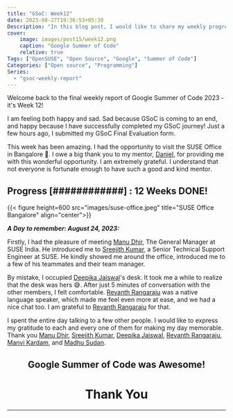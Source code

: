 ```yaml
---
title: "GSoC: Week12"
date: 2023-08-27T19:36:53+05:30
Description: "In this blog post, I would like to share my weekly progress of Google Summer of code with OpenSUSE"
cover:
    image: images/post15/week12.png
    caption: "Google Summer of Code"
    relative: true
Tags: ["OpenSUSE", "Open Source", "Google", "Summer of Code"]
Categories: ["Open source", "Programming"]
Series:
  - "gsoc-weekly-report"
---
```


Welcome back to the final weekly report of Google Summer of Code 2023 - it's Week 12!

I am feeling both happy and sad. Sad because GSoC is coming to an end, and happy because I have successfully completed my GSoC journey! Just a few hours ago, I submitted my GSoC Final Evaluation form.

This week has been amazing. I had the opportunity to visit the SUSE Office in Bangalore 🤩. I owe a big thank you to my mentor, [Daniel](https://danigm.net/), for providing me with this wonderful opportunity. I am extremely grateful. I understand that not everyone is fortunate enough to have such a good and kind mentor.

## Progress [############] : 12 Weeks DONE!

{{< figure height=600 src="images/suse-office.jpeg" title="SUSE Office Bangalore" align="center">}}

**_A Day to remember: August 24, 2023:_**

Firstly, I had the pleasure of meeting [Manu Dhir], The General Manager at SUSE India. He introduced me to [Sreejith Kumar], a Senior Technical Support Engineer at SUSE. He kindly showed me around the office, introduced me to a few of his teammates and their team manager.

By mistake, I occupied [Deepika Jaiswal]'s desk. It took me a while to realize that the desk was hers 😅. After just 5 minutes of conversation with the other members, I felt comfortable. [Revanth Rangaraju] was a native language speaker, which made me feel even more at ease, and we had a nice chat too. I am grateful to [Revanth Rangaraju] for that.

I spent the entire day talking to a few other people. I would like to express my gratitude to each and every one of them for making my day memorable. Thank you [Manu Dhir], [Sreejith Kumar], [Deepika Jaiswal], [Revanth Rangaraju], [Manvi Kardam], and [Madhu Sudan].

<div align="center">
    <h2>Google Summer of Code was Awesome!</h2>
    <h1>Thank You</h1>
</div>

[Manu Dhir]: https://www.linkedin.com/in/manudhir/
[Sreejith Kumar]: https://www.linkedin.com/in/sjithkp/
[Deepika Jaiswal]: https://www.linkedin.com/in/deepikajaiswal/
[Revanth Rangaraju]: https://www.linkedin.com/in/revanth-rangaraju-617912200/
[Manvi Kardam]: https://www.linkedin.com/in/manvi-kardam-835b10132/
[Madhu Sudan]: https://www.linkedin.com/in/madhu-sudan-100460416324/

---
